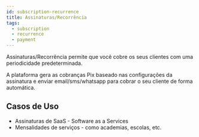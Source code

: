 ```yaml
---
id: subscription-recurrence
title: Assinaturas/Recorrência
tags:
  - subscription
  - recurrence
  - payment
---
```


Assinaturas/Recorrência permite que você cobre os seus clientes com uma periodicidade predeterminada.

A plataforma gera as cobranças Pix baseado nas configurações da assinatura e enviar email/sms/whatsapp para cobrar o seu cliente de forma automática.

## Casos de Uso

- Assinaturas de SaaS - Software as a Services
- Mensalidades de serviços - como academias, escolas, etc.